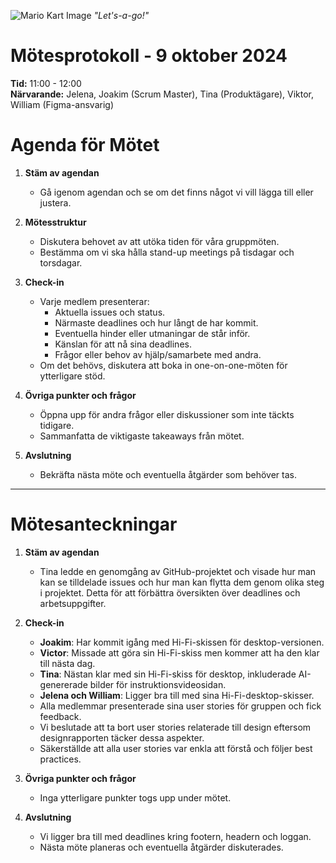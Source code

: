 ![Mario Kart Image](https://static0.gamerantimages.com/wordpress/wp-content/uploads/2022/12/mario-kart-64-fan-project-lets-gamers-play-racing-game-with-hd-graphics.jpg?q=50&fit=crop&w=1100&h=618&dpr=1.5)
_"Let's-a-go!"_

# Mötesprotokoll - 9 oktober 2024

**Tid:** 11:00 - 12:00  
**Närvarande:** Jelena, Joakim (Scrum Master), Tina (Produktägare), Viktor, William (Figma-ansvarig)

# Agenda för Mötet

1. **Stäm av agendan**

   - Gå igenom agendan och se om det finns något vi vill lägga till eller justera.

2. **Mötesstruktur**

   - Diskutera behovet av att utöka tiden för våra gruppmöten.
   - Bestämma om vi ska hålla stand-up meetings på tisdagar och torsdagar.

3. **Check-in**

   - Varje medlem presenterar:
     - Aktuella issues och status.
     - Närmaste deadlines och hur långt de har kommit.
     - Eventuella hinder eller utmaningar de står inför.
     - Känslan för att nå sina deadlines.
     - Frågor eller behov av hjälp/samarbete med andra.
   - Om det behövs, diskutera att boka in one-on-one-möten för ytterligare stöd.

4. **Övriga punkter och frågor**

   - Öppna upp för andra frågor eller diskussioner som inte täckts tidigare.
   - Sammanfatta de viktigaste takeaways från mötet.

5. **Avslutning**
   - Bekräfta nästa möte och eventuella åtgärder som behöver tas.

---

# Mötesanteckningar

1. **Stäm av agendan**

   - Tina ledde en genomgång av GitHub-projektet och visade hur man kan se tilldelade issues och hur man kan flytta dem genom olika steg i projektet. Detta för att förbättra översikten över deadlines och arbetsuppgifter.

2. **Check-in**

   - **Joakim**: Har kommit igång med Hi-Fi-skissen för desktop-versionen.
   - **Victor**: Missade att göra sin Hi-Fi-skiss men kommer att ha den klar till nästa dag.
   - **Tina**: Nästan klar med sin Hi-Fi-skiss för desktop, inkluderade AI-genererade bilder för instruktionsvideosidan.
   - **Jelena och William**: Ligger bra till med sina Hi-Fi-desktop-skisser.
   - Alla medlemmar presenterade sina user stories för gruppen och fick feedback.
   - Vi beslutade att ta bort user stories relaterade till design eftersom designrapporten täcker dessa aspekter.
   - Säkerställde att alla user stories var enkla att förstå och följer best practices.

3. **Övriga punkter och frågor**

   - Inga ytterligare punkter togs upp under mötet.

4. **Avslutning**
   - Vi ligger bra till med deadlines kring footern, headern och loggan.
   - Nästa möte planeras och eventuella åtgärder diskuterades.
